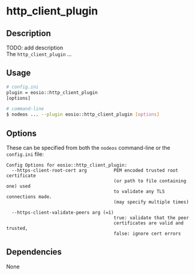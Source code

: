# http_client_plugin

## Description

TODO: add description  
The `http_client_plugin` ...

## Usage

```sh
# config.ini
plugin = eosio::http_client_plugin
[options]

# command-line
$ nodeos ... --plugin eosio::http_client_plugin [options]
```

## Options

These can be specified from both the `nodeos` command-line or the `config.ini` file:

```console
Config Options for eosio::http_client_plugin:
  --https-client-root-cert arg          PEM encoded trusted root certificate 
                                        (or path to file containing one) used 
                                        to validate any TLS connections made.  
                                        (may specify multiple times)
                                        
  --https-client-validate-peers arg (=1)
                                        true: validate that the peer 
                                        certificates are valid and trusted, 
                                        false: ignore cert errors
```

## Dependencies

None
